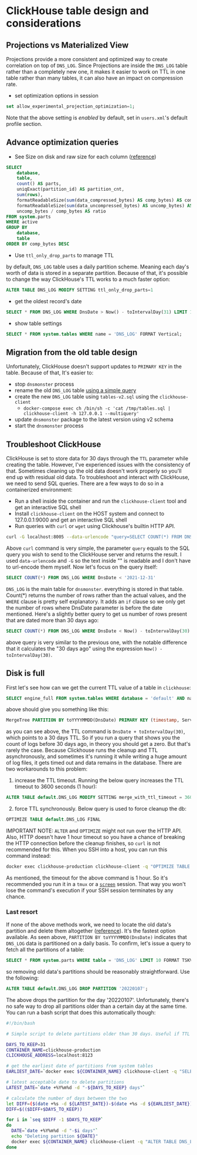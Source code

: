# ClickHouse table design and considerations

## Projections vs Materialized View
Projections provide a more consistent and optimized way to create correlation on top of `DNS_LOG`. Since Projections are inside the `DNS_LOG` table rather than a completely new one, it makes it easier to work on TTL in one table rather than many tables, it can also have an impact on compression rate. 

- set optimization options in session
```sql
set allow_experimental_projection_optimization=1;
```

Note that the above setting is *enabled* by default, set in `users.xml`'s default profile section.

## Advance optimization queries

- See Size on disk and raw size for each column ([reference](https://kb.altinity.com/altinity-kb-schema-design/codecs/altinity-kb-how-to-test-different-compression-codecs/#useful-queries))
```sql
SELECT
    database,
    table,
    count() AS parts,
    uniqExact(partition_id) AS partition_cnt,
    sum(rows),
    formatReadableSize(sum(data_compressed_bytes) AS comp_bytes) AS comp,
    formatReadableSize(sum(data_uncompressed_bytes) AS uncomp_bytes) AS uncomp,
    uncomp_bytes / comp_bytes AS ratio
FROM system.parts
WHERE active
GROUP BY
    database,
    table
ORDER BY comp_bytes DESC
```

- Use `ttl_only_drop_parts` to manage TTL

by default, `DNS_LOG` table uses a daily partition scheme. Meaning each day's worth of data is stored in a separate partition. Because of that, it's possible to change the way ClickHouse's TTL works to a much faster option:

```sql
ALTER TABLE DNS_LOG MODIFY SETTING ttl_only_drop_parts=1
```

- get the oldest record's date
```sql
SELECT * FROM DNS_LOG WHERE DnsDate > Now() - toIntervalDay(31) LIMIT 10 
```

- show table settings
```sql
SELECT * FROM system.tables WHERE name = 'DNS_LOG' FORMAT Vertical;  
```

## Migration from the old table design
Unfortunately, ClickHouse doesn't support updates to `PRIMARY KEY` in the table. Because of that, It's easier to:
- stop `dnsmonster` process
- rename the old `DNS_LOG` table [using a simple query](https://clickhouse.com/docs/en/sql-reference/statements/rename/)
- create the new `DNS_LOG` table using `tables-v2.sql` using the `clickhouse-client`
  - `docker-compose exec ch /bin/sh -c 'cat /tmp/tables.sql | clickhouse-client -h 127.0.0.1 --multiquery'`
- update `dnsmonster` package to the latest version using v2 schema
- start the `dnsmonster` process


## Troubleshoot ClickHouse

ClickHouse is set to store data for 30 days through the `TTL` parameter while creating the table. However, I've experienced issues with the consistency of that. Sometimes cleaning up the old data doesn't work properly so you'll end up with residual old data. To troubleshoot and interact with ClickHouse, we need to send SQL queries. There are a few ways to do so in a containerized environment:

- Run a shell inside the container and run the `clickhouse-client` tool and get an interactive SQL shell
- Install `clickhouse-client` on the HOST system and connect to 127.0.0.1:9000 and get an interactive SQL shell
- Run queries with `curl` or `wget` using Clickhouse's builtin HTTP API. 


```sh
curl -G localhost:8005 --data-urlencode "query=SELECT COUNT(*) FROM DNS_LOG WHERE DnsDate < '2021-12-31'"
```

Above `curl` command is very simple, the parameter `query` equals to the SQL query you wish to send to the ClickHouse server and returns the result. I used `data-urlencode` and `-G` so the text inside "" is readable and I don't have to url-encode them myself. Now let's focus on the query itself:

```sql
SELECT COUNT(*) FROM DNS_LOG WHERE DnsDate < '2021-12-31'
```

`DNS_LOG` is the main table for `dnsmonster`. everything is stored in that table. Count(*) returns the number of rows rather than the actual values, and the `WHERE` clause is pretty self explanatory. It adds an `if` clause so we only get the number of rows where DnsDate parameter is before the date mentioned. Here's a slightly better query to get us number of rows present that are dated more than 30 days ago:

```sql
SELECT COUNT(*) FROM DNS_LOG WHERE DnsDate < Now() - toIntervalDay(30)
```

above query is very similar to the previous one, with the notable difference that it calculates the "30 days ago" using the expression `Now() - toIntervalDay(30)`.

## Disk is full

First let's see how can we get the current TTL value of a table in `clickhouse`:

```sql
SELECT engine_full FROM system.tables WHERE database = 'default' AND name = 'DNS_LOG'
```

above should give you something like this:
```sql
MergeTree PARTITION BY toYYYYMMDD(DnsDate) PRIMARY KEY (timestamp, Server, cityHash64(ID)) ORDER BY (timestamp, Server, cityHash64(ID)) SAMPLE BY cityHash64(ID) TTL DnsDate + toIntervalDay(30) SETTINGS index_granularity = 8192, merge_with_ttl_timeout = 3600
```

as you can see above, the TTL command is `DnsDate + toIntervalDay(30)`, which points to a 30 days TTL. So if you run a query that shows you the count of logs before 30 days ago, in theory you should get a zero. But that's rarely the case. Because Clickhouse runs the cleanup and TTL asynchronously, and sometimes it's running it while writing a huge amount of log files, it gets timed out and data remains in the database. There are two workarounds to this problem:

1) increase the TTL timeout. Running the below query increases the TTL timeout to 3600 seconds (1 hour):

```sql
ALTER TABLE default.DNS_LOG MODIFY SETTING merge_with_ttl_timeout = 3600
```

2) force TTL synchronously. Below query is used to force cleanup the db:

```sql
OPTIMIZE TABLE default.DNS_LOG FINAL
```

IMPORTANT NOTE: `ALTER` and `OPTIMIZE` might not run over the HTTP API. Also, HTTP doesn't have 1 hour timeout so you have a chance of breaking the HTTP connection before the cleanup finishes, so `curl` is not recommended for this. When you SSH into a host, you can run this command instead:

```sh
docker exec clickhouse-production clickhouse-client -q "OPTIMIZE TABLE default.DNS_LOG FINAL"
```
As mentioned, the timeout for the above command is 1 hour. So it's recommended you run it in a `tmux` or a [`screen`](https://linuxize.com/post/how-to-use-linux-screen/) session. That way you won't lose the command's execution if your SSH session terminates by any chance. 

### Last resort
If none of the above methods work, we need to locate the old data's partition and delete them altogether ([reference](https://clickhouse.com/docs/en/sql-reference/statements/alter/partition/#alter_drop-partition)). It's the fastest option available. As seen above, `PARTITION BY toYYYYMMDD(DnsDate)` indicates that `DNS_LOG` data is partitioned on a daily basis. To confirm, let's issue a query to fetch all the partitions of a table:

```sql
SELECT * FROM system.parts WHERE table = 'DNS_LOG' LIMIT 10 FORMAT TSKV; --format is optional. I put that in there to illustrate it easier
```

so removing old data's partitions should be reasonably straightforward. Use the following:

```sql
ALTER TABLE default.DNS_LOG DROP PARTITION '20220107';
```

The above drops the partition for the day '20220107'. Unfortunately, there's no safe way to drop all partitions older than a certain day at the same time. You can run a bash script that does this automatically though:

```bash
#!/bin/bash

# Simple script to delete partitions older than 30 days. Useful if TTL functionality is misbehaving or you've altered TTL manually after creating partitions. 

DAYS_TO_KEEP=31
CONTAINER_NAME=clickhouse-production
CLICKHOUSE_ADDRESS=localhost:8123

# get the earliest date of partitions from system tables
EARLIEST_DATE=`docker exec ${CONTAINER_NAME} clickhouse-client -q "SELECT partition FROM system.parts WHERE table = 'DNS_LOG' ORDER BY partition LIMIT 1"`

# latest acceptable date to delete partitions
LATEST_DATE=`date +%Y%m%d -d "-${DAYS_TO_KEEP} days"`

# calculate the number of days between the two
let DIFF=($(date +%s -d ${LATEST_DATE})-$(date +%s -d ${EARLIEST_DATE}))/86400
DIFF=$(($DIFF+$DAYS_TO_KEEP))

for i in `seq $DIFF -1 $DAYS_TO_KEEP`
do
  DATE=`date +%Y%m%d -d "-$i days"`
  echo "Deleting partition ${DATE}"
  docker exec ${CONTAINER_NAME} clickhouse-client -q "ALTER TABLE DNS_LOG DROP PARTITION ${DATE}"
done
```